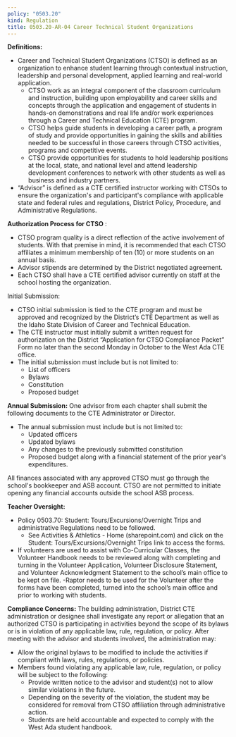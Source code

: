 ```yaml
---
policy: "0503.20"
kind: Regulation
title: 0503.20-AR-04 Career Technical Student Organizations
---
```


**Definitions:**


- Career and Technical Student Organizations (CTSO) is defined as an organization to enhance student learning through contextual instruction, leadership and personal development, applied learning and real-world application.
    - CTSO work as an integral component of the classroom curriculum and instruction, building upon employability and career skills and concepts through the application and engagement of students in hands-on demonstrations and real life and/or work experiences through a Career and Technical Education (CTE) program.
    - CTSO helps guide students in developing a career path, a program of study and provide opportunities in gaining the skills and abilities needed to be successful in those careers through CTSO activities, programs and competitive events.
    - CTSO provide opportunities for students to hold leadership positions at the local, state, and national level and attend leadership development conferences to network with other students as well as business and industry partners.
- “Advisor” is defined as a CTE certified instructor working with CTSOs to ensure the organization's and participant's compliance with applicable state and federal rules and regulations, District Policy, Procedure, and Administrative Regulations.

**Authorization Process for CTSO** :


- CTSO program quality is a direct reflection of the active involvement of students. With that premise in mind, it is recommended that each CTSO affiliates a minimum membership of ten (10) or more students on an annual basis.
- Advisor stipends are determined by the District negotiated agreement.
- Each CTSO shall have a CTE certified advisor currently on staff at the school hosting the organization.

Initial Submission:

- CTSO initial submission is tied to the CTE program and must be approved and recognized by the District’s CTE Department as well as the Idaho State Division of Career and Technical Education.
- The CTE instructor must initially submit a written request for authorization on the District “Application for CTSO Compliance Packet” Form no later than the second Monday in October to the West Ada CTE office.
- The initial submission must include but is not limited to:
    - List of officers
    - Bylaws
    - Constitution
    - Proposed budget

**Annual Submission:**
One advisor from each chapter shall submit the following documents to the CTE Administrator or Director.
- The annual submission must include but is not limited to:
    - Updated officers
    - Updated bylaws
    - Any changes to the previously submitted constitution
    - Proposed budget along with a financial statement of the prior year's expenditures.

All finances associated with any approved CTSO must go through the school's bookkeeper and ASB account. CTSO are not permitted to initiate opening any financial accounts outside the school ASB process.

**Teacher Oversight:**

- Policy 0503.70: Student: Tours/Excursions/Overnight Trips and administrative Regulations need to be followed.
    - See Activities & Athletics - Home (sharepoint.com) and click on the Student: Tours/Excursions/Overnight Trips link to access the forms.
- If volunteers are used to assist with Co-Curricular Classes, the Volunteer Handbook needs to be reviewed along with completing and turning in the Volunteer Application, Volunteer Disclosure Statement, and Volunteer Acknowledgment Statement to the school’s main office to be kept on file.
    -Raptor needs to be used for the Volunteer after the forms have been completed, turned into the school’s main office and prior to working with students.

**Compliance Concerns:**
The building administration, District CTE administration or designee shall investigate any report or allegation that an authorized CTSO is participating in activities beyond the scope of its bylaws or is in violation of any applicable law, rule, regulation, or policy. After meeting with the advisor and students involved, the administration may:

- Allow the original bylaws to be modified to include the activities if compliant with laws, rules, regulations, or policies.
- Members found violating any applicable law, rule, regulation, or policy will be subject to the following:
    - Provide written notice to the advisor and student(s) not to allow similar violations in the future.
    - Depending on the severity of the violation, the student may be considered for removal from CTSO affiliation through administrative action.
    - Students are held accountable and expected to comply with the West Ada student handbook.

